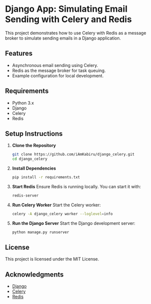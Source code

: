 # Django App: Simulating Email Sending with Celery and Redis

This project demonstrates how to use Celery with Redis as a message broker to simulate sending emails in a Django application.

## Features
- Asynchronous email sending using Celery.
- Redis as the message broker for task queuing.
- Example configuration for local development.

## Requirements
- Python 3.x
- Django
- Celery
- Redis

## Setup Instructions

1. **Clone the Repository**
    ```bash
    git clone https://github.com/iAmKabiru/django_celery.git
    cd django_celery
    ```

2. **Install Dependencies**
    ```bash
    pip install -r requirements.txt
    ```

3. **Start Redis**
    Ensure Redis is running locally. You can start it with:
    ```bash
    redis-server
    ```

4. **Run Celery Worker**
    Start the Celery worker:
    ```bash
    celery -A django_celery worker --loglevel=info
    ```

5. **Run the Django Server**
    Start the Django development server:
    ```bash
    python manage.py runserver
    ```

## License
This project is licensed under the MIT License.

## Acknowledgments
- [Django](https://www.djangoproject.com/)
- [Celery](https://docs.celeryproject.org/)
- [Redis](https://redis.io/)

